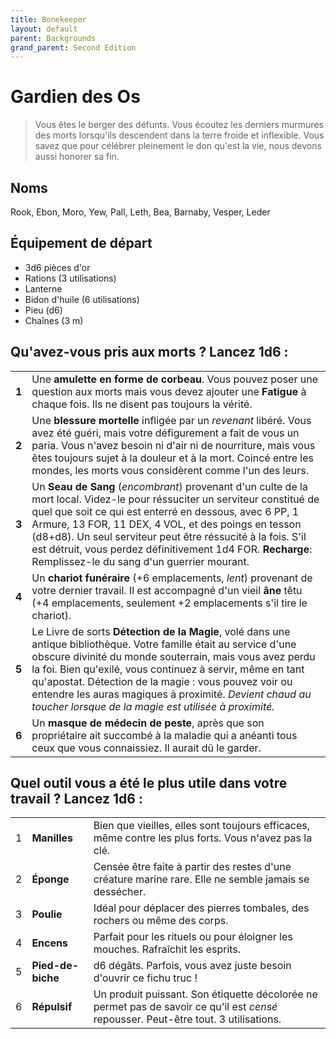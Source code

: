 ```yaml
---
title: Bonekeeper
layout: default
parent: Backgrounds
grand_parent: Second Edition
---
```


# Gardien des Os

> Vous êtes le berger des défunts. Vous écoutez les derniers murmures des morts lorsqu'ils descendent dans la terre froide et inflexible. Vous savez que pour célébrer pleinement le don qu'est la vie, nous devons aussi honorer sa fin.

## Noms

Rook, Ebon, Moro, Yew, Pall, Leth, Bea, Barnaby, Vesper, Leder

## Équipement de départ

- 3d6 pièces d'or
- Rations (3 utilisations)
- Lanterne
- Bidon d'huile (6 utilisations)
- Pieu (d6)
- Chaînes (3 m)

## Qu'avez-vous pris aux morts ? Lancez 1d6 :

|       |                                                                                                                                                                                                                                                                                                                                      |
| ----- | ------------------------------------------------------------------------------------------------------------------------------------------------------------------------------------------------------------------------------------------------------------------------------------------------------------------------------------ |
| **1** | Une **amulette en forme de corbeau**. Vous pouvez poser une question aux morts mais vous devez ajouter une **Fatigue** à chaque fois. Ils ne disent pas toujours la vérité. |
| **2** | Une **blessure mortelle** infligée par un _revenant_ libéré. Vous avez été guéri, mais votre défigurement a fait de vous un paria. Vous n'avez besoin ni d'air ni de nourriture, mais vous êtes toujours sujet à la douleur et à la mort. Coincé entre les mondes, les morts vous considèrent comme l'un des leurs. |
| **3** | Un **Seau de Sang** (_encombrant_) provenant d'un culte de la mort local. Videz-le pour réssuciter un serviteur constitué de quel que soit ce qui est enterré en dessous, avec 6 PP, 1 Armure, 13 FOR, 11 DEX, 4 VOL, et des poings en tesson (d8+d8). Un seul serviteur peut être réssucité à la fois. S'il est détruit, vous perdez définitivement 1d4 FOR. **Recharge**: Remplissez-le du sang d'un guerrier mourant. |
| **4** | Un **chariot funéraire** (+6 emplacements, _lent_) provenant de votre dernier travail. Il est accompagné d'un vieil **âne** têtu (+4 emplacements, seulement +2 emplacements s'il tire le chariot). |
| **5** | Le Livre de sorts **Détection de la Magie**, volé dans une antique bibliothèque. Votre famille était au service d'une obscure divinité du monde souterrain, mais vous avez perdu la foi. Bien qu'exilé, vous continuez à servir, même en tant qu'apostat. Détection de la magie : vous pouvez voir ou entendre les auras magiques à proximité. _Devient chaud au toucher lorsque de la magie est utilisée à proximité._ |
| **6** | Un **masque de médecin de peste**, après que son propriétaire ait succombé à la maladie qui a anéanti tous ceux que vous connaissiez. Il aurait dû le garder. |

## Quel outil vous a été le plus utile dans votre travail ? Lancez 1d6 :

|     |               |                                                                                                                            |
| --- | ------------- | -------------------------------------------------------------------------------------------------------------------------- |
| 1 | **Manilles** | Bien que vieilles, elles sont toujours efficaces, même contre les plus forts. Vous n'avez pas la clé. |
| 2 | **Éponge** | Censée être faite à partir des restes d'une créature marine rare. Elle ne semble jamais se dessécher. |
| 3 | **Poulie** | Idéal pour déplacer des pierres tombales, des rochers ou même des corps. |
| 4 | **Encens** | Parfait pour les rituels ou pour éloigner les mouches. Rafraîchit les esprits. |
| 5 | **Pied-de-biche** | d6 dégâts. Parfois, vous avez juste besoin d'ouvrir ce fichu truc ! |
| 6 | **Répulsif** | Un produit puissant. Son étiquette décolorée ne permet pas de savoir ce qu'il est _censé_ repousser. Peut-être tout. 3 utilisations. |

